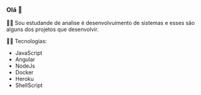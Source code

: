 ### Olá 👋

👨‍🎓 Sou estudande de analise é desenvolvuimento de sistemas e esses são alguns dos projetos que desenvolvir.  

🧑‍💻 Tecnologias:

- JavaScript
- Angular
- NodeJs
- Docker
- Heroku
- ShellScript


<!--
**mbrenodev/mbrenodev** is a ✨ _special_ ✨ repository because its `README.md` (this file) appears on your GitHub profile.

Here are some ideas to get you started:

- 🔭 I’m currently working on ...
- 🌱 I’m currently learning ...
- 👯 I’m looking to collaborate on ...
- 🤔 I’m looking for help with ...
- 💬 Ask me about ...
- 📫 How to reach me: ...
- 😄 Pronouns: ...
- ⚡ Fun fact: ...
-->
